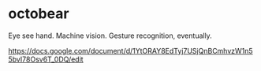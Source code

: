 octobear
========

Eye see hand. Machine vision. Gesture recognition, eventually.

https://docs.google.com/document/d/1YtORAY8EdTyj7USjQnBCmhvzW1n55bvI78Osv6T_0DQ/edit
